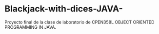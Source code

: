# Blackjack-with-dices-JAVA-
Proyecto final de la clase de laboratorio de CPEN358L OBJECT ORIENTED PROGRAMMING IN JAVA. 
